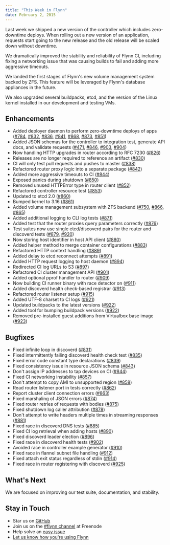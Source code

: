 ```yaml
---
title: "This Week in Flynn"
date: February 2, 2015
---
```


Last week we shipped a new version of the controller which includes zero-downtime deploys. When rolling out a new version of an application, requests start going to the new release and the old release will be scaled down without downtime.

We dramatically improved the stability and reliability of Flynn CI, including fixing a networking issue that was causing builds to fail and adding more aggressive timeouts.

We landed the first stages of Flynn's new volume management system backed by ZFS. This feature will be leveraged by Flynn's database appliances in the future.

We also upgraded several buildpacks, etcd, and the version of the Linux kernel installed in our development and testing VMs.

## Enhancements

- Added deployer daemon to perform zero-downtime deploys of apps ([#784](https://github.com/flynn/flynn/pull/784), [#832](https://github.com/flynn/flynn/pull/832), [#836](https://github.com/flynn/flynn/pull/836), [#841](https://github.com/flynn/flynn/pull/841), [#868](https://github.com/flynn/flynn/pull/868), [#873](https://github.com/flynn/flynn/pull/873), [#851](https://github.com/flynn/flynn/pull/851))
- Added JSON schemas for the controller to integration test, generate API docs, and validate requests ([#471](https://github.com/flynn/flynn/pull/471), [#846](https://github.com/flynn/flynn/pull/846), [#903](https://github.com/flynn/flynn/pull/903), [#904](https://github.com/flynn/flynn/pull/904))
- Now handling HTTP upgrades in router according to RFC 7230 ([#826](https://github.com/flynn/flynn/pull/826))
- Releases are no longer required to reference an artifact ([#830](https://github.com/flynn/flynn/pull/830))
- CI will only test pull requests and pushes to master ([#838](https://github.com/flynn/flynn/pull/838))
- Refactored router proxy logic into a separate package ([#842](https://github.com/flynn/flynn/pull/842))
- Added more aggressive timeouts to CI ([#844](https://github.com/flynn/flynn/pull/844))
- Exposed panics during shutdown ([#850](https://github.com/flynn/flynn/pull/850))
- Removed unused HTTPError type in router client ([#852](https://github.com/flynn/flynn/pull/852))
- Refactored controller resource test ([#853](https://github.com/flynn/flynn/pull/853))
- Updated to etcd 2.0 ([#860](https://github.com/flynn/flynn/pull/860))
- Bumped kernel to 3.16 ([#861](https://github.com/flynn/flynn/pull/861))
- Added volume management subsystem with ZFS backend ([#750](https://github.com/flynn/flynn/pull/750), [#866](https://github.com/flynn/flynn/pull/866), [#865](https://github.com/flynn/flynn/pull/865))
- Added additional logging to CLI log tests ([#871](https://github.com/flynn/flynn/pull/871))
- Added test that the router proxies query parameters correctly ([#876](https://github.com/flynn/flynn/pull/876))
- Test suites now use single etcd/discoverd pairs for the router and discoverd tests ([#879](https://github.com/flynn/flynn/pull/879), [#920](https://github.com/flynn/flynn/pull/920))
- Now storing host identifier in host API client ([#880](https://github.com/flynn/flynn/pull/880))
- Added helper method to merge container configurations ([#883](https://github.com/flynn/flynn/pull/883))
- Refactored HTTP context handling ([#889](https://github.com/flynn/flynn/pull/889))
- Added delay to etcd reconnect attempts ([#891](https://github.com/flynn/flynn/pull/891))
- Added HTTP request logging to host daemon ([#894](https://github.com/flynn/flynn/pull/894))
- Redirected CI log URLs to S3 ([#897](https://github.com/flynn/flynn/pull/897))
- Refactored CI cluster management API ([#901](https://github.com/flynn/flynn/pull/901))
- Added optional pprof handler to router ([#909](https://github.com/flynn/flynn/pull/909))
- Now building CI runner binary with race detector on ([#911](https://github.com/flynn/flynn/pull/911))
- Added discoverd health check-based registrar ([#913](https://github.com/flynn/flynn/pull/913))
- Refactored router listener setup ([#915](https://github.com/flynn/flynn/pull/915))
- Added UTF-8 charset to CI logs ([#921](https://github.com/flynn/flynn/pull/921))
- Updated buildpacks to the latest versions ([#922](https://github.com/flynn/flynn/pull/922))
- Added tool for bumping buildpack versions ([#922](https://github.com/flynn/flynn/pull/922))
- Removed pre-installed guest additions from Virtualbox base image ([#923](https://github.com/flynn/flynn/pull/923))


## Bugfixes

- Fixed infinite loop in discoverd ([#831](https://github.com/flynn/flynn/pull/831))
- Fixed intermittently failing discoverd health check test ([#835](https://github.com/flynn/flynn/pull/835))
- Fixed error code constant type declarations ([#839](https://github.com/flynn/flynn/pull/839))
- Fixed consistency issue in resource JSON schema ([#843](https://github.com/flynn/flynn/pull/843))
- Don't assign IP addresses to tap devices on CI ([#844](https://github.com/flynn/flynn/pull/844))
- Fixed CI networking instability ([#857](https://github.com/flynn/flynn/pull/857))
- Don't attempt to copy AMI to unsupported region ([#858](https://github.com/flynn/flynn/pull/858))
- Read router listener port in tests correctly ([#862](https://github.com/flynn/flynn/pull/862))
- Report cluster client connection errors ([#863](https://github.com/flynn/flynn/pull/863))
- Fixed marshaling of JSON errors ([#874](https://github.com/flynn/flynn/pull/874))
- Fixed router retries of requests with bodies ([#875](https://github.com/flynn/flynn/pull/875))
- Fixed shutdown log caller attribution ([#878](https://github.com/flynn/flynn/pull/878))
- Don't attempt to write headers multiple times in streaming responses ([#881](https://github.com/flynn/flynn/pull/881))
- Fixed race in discoverd DNS tests ([#885](https://github.com/flynn/flynn/pull/885))
- Fixed CI log retrieval when adding hosts ([#890](https://github.com/flynn/flynn/pull/890))
- Fixed discoverd leader election ([#896](https://github.com/flynn/flynn/pull/896))
- Fixed race in discoverd health tests ([#902](https://github.com/flynn/flynn/pull/902))
- Avoided race in controller example generator ([#910](https://github.com/flynn/flynn/pull/910))
- Fixed race in flannel subnet file handling ([#912](https://github.com/flynn/flynn/pull/912))
- Fixed attach exit status regardless of stdin ([#914](https://github.com/flynn/flynn/pull/914))
- Fixed race in router registering with discoverd ([#925](https://github.com/flynn/flynn/pull/925))

## What's Next

We are focused on improving our test suite, documentation, and stability.

## Stay in Touch

* Star us on [GitHub](https://github.com/flynn/flynn)
* Join us on the [#flynn channel](http://webchat.freenode.net?channels=flynn) at Freenode
* Help solve an [easy issue](https://github.com/flynn/flynn/labels/easy)
* [Let us know how you're using Flynn](mailto:contact@flynn.io)